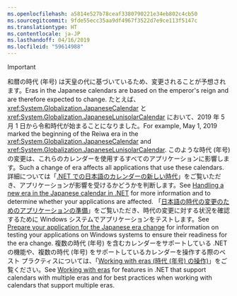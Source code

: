 ```yaml
---
ms.openlocfilehash: a5814e527b78ceaf3380790221e34eb802c4cb50
ms.sourcegitcommit: 9fde55ecc35aa9df4967f3522d7e9ce113f5147c
ms.translationtype: HT
ms.contentlocale: ja-JP
ms.lasthandoff: 04/16/2019
ms.locfileid: "59614988"
---
```


> [!IMPORTANT]
>  <span data-ttu-id="d2d53-101">和暦の時代 (年号) は天皇の代に基づいているため、変更されることが予想されます。</span><span class="sxs-lookup"><span data-stu-id="d2d53-101">Eras in the Japanese calendars are based on the emperor's reign and are therefore expected to change.</span></span> <span data-ttu-id="d2d53-102">たとえば、<xref:System.Globalization.JapaneseCalendar> と <xref:System.Globalization.JapaneseLunisolarCalendar> において、2019 年 5 月 1 日から令和時代が始まることになりました。</span><span class="sxs-lookup"><span data-stu-id="d2d53-102">For example, May 1, 2019 marked the beginning of the Reiwa era in the <xref:System.Globalization.JapaneseCalendar> and <xref:System.Globalization.JapaneseLunisolarCalendar>.</span></span> <span data-ttu-id="d2d53-103">このような時代 (年号) の変更は、これらのカレンダーを使用するすべてのアプリケーションに影響します。</span><span class="sxs-lookup"><span data-stu-id="d2d53-103">Such a change of era affects all applications that use these calendars.</span></span> <span data-ttu-id="d2d53-104">詳細については「[.NET での日本語のカレンダーの新しい時代](https://devblogs.microsoft.com/dotnet/handling-a-new-era-in-the-japanese-calendar-in-net/)」をご覧いただき、アプリケーションが影響を受けるかどうかを判断します。</span><span class="sxs-lookup"><span data-stu-id="d2d53-104">See [Handling a new era in the Japanese calendar in .NET](https://devblogs.microsoft.com/dotnet/handling-a-new-era-in-the-japanese-calendar-in-net/) for more information and to determine whether your applications are affected.</span></span> <span data-ttu-id="d2d53-105">「[日本語の時代の変更のためのアプリケーションの準備](/windows/uwp/design/globalizing/japanese-era-change)」をご覧いただき、時代の変更に対する状況を確認するために Windows システムでアプリケーションをテストします。</span><span class="sxs-lookup"><span data-stu-id="d2d53-105">See [Prepare your application for the Japanese era change](/windows/uwp/design/globalizing/japanese-era-change) for information on testing your applications on Windows systems to ensure their readiness for the era change.</span></span> <span data-ttu-id="d2d53-106">複数の時代 (年号) を含むカレンダーをサポートしている .NET の機能や、複数の時代 (年号) をサポートしているカレンダーを操作する際のベスト プラクティスについては、「[Working with eras (時代 (年号) の操作)](~/docs/standard/datetime/working-with-calendars.md#working-with-eras)」をご覧ください。</span><span class="sxs-lookup"><span data-stu-id="d2d53-106">See [Working with eras](~/docs/standard/datetime/working-with-calendars.md#working-with-eras) for features in .NET that support calendars with multiple eras and for best practices when working with calendars that support multiple eras.</span></span>

